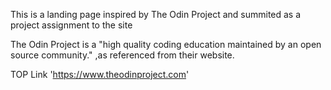 This is a landing page inspired by The Odin Project and summited as a project assignment to the site

The Odin Project is a "high quality coding education maintained by an open source community." ,as referenced from their website.

TOP Link 'https://www.theodinproject.com'